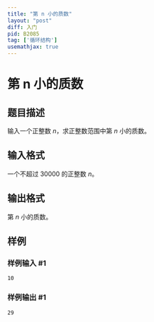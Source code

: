 ```yaml
---
title: "第 n 小的质数"
layout: "post"
diff: 入门
pid: B2085
tag: ['循环结构']
usemathjax: true
---
```


# 第 n 小的质数
## 题目描述

输入一个正整数 $n$，求正整数范围中第 $n$ 小的质数。
## 输入格式

一个不超过 $30000$ 的正整数 $n$。
## 输出格式

第 $n$ 小的质数。
## 样例

### 样例输入 #1
```
10

```
### 样例输出 #1
```
29
```
